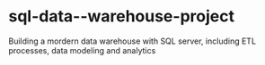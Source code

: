 # sql-data--warehouse-project
Building a mordern data warehouse with SQL server, including ETL processes, data modeling and analytics 
